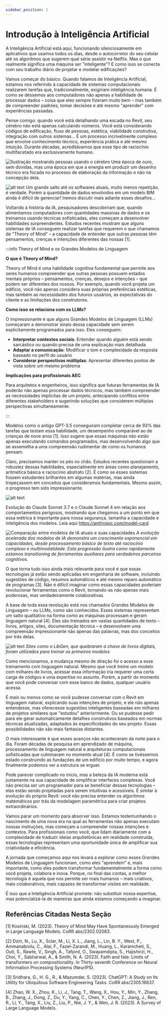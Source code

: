 ```yaml
---
sidebar_position: 1
---
```


# Introdução à Inteligência Artificial

A Inteligência Artificial está aqui, funcionando silenciosamente em aplicativos que usamos todos os dias, desde o autocorretor do seu celular até os algoritmos que sugerem qual série assistir na Netflix. Mas o que realmente significa uma máquina ser "inteligente"? E como isso se conecta com seu trabalho diário de projetar e modelar edificações?

Vamos começar do básico. Quando falamos de Inteligência Artificial, estamos nos referindo à capacidade de sistemas computacionais realizarem tarefas que, tradicionalmente, exigiriam inteligência humana. É como se déssemos aos computadores não apenas a habilidade de processar dados – coisa que eles sempre fizeram muito bem – mas também de compreender padrões, tomar decisões e até mesmo "aprender" com experiências passadas.

Pense comigo: quando você está detalhando uma escada no Revit, seu cérebro não está apenas calculando números. Você está considerando códigos de edificação, fluxo de pessoas, estética, viabilidade construtiva, integração com outros sistemas... É um processo incrivelmente complexo que envolve conhecimento técnico, experiência prática e até mesmo intuição. Durante décadas, acreditávamos que esse tipo de raciocínio multifacetado era exclusivamente humano.

![Ilustração mostrando pessoas usando o cérebro](image.png)
Uma época de ouro, sem dúvidas, mas uma época em que a energia em produzir um desenho técnico era focada no processo de elaboração da informação e não na concepção dela. 

![alt text](image-1.png)
Um grande salto até os softwares atuais, muito menos repetição, é verdade. Porém a quantidade de dados envolvidos em um modelo BIM ainda é difícil de gerenciar! Iremos discutir mais adiante esses desafios...

Voltando à história da IA, pesquisadores descobriram que, quando alimentamos computadores com quantidades massivas de dados e os treinamos usando técnicas sofisticadas, eles começam a desenvolver habilidades surpreendentes. Estudos recentes mostram que alguns sistemas de IA conseguem realizar tarefas que requerem o que chamamos de "Theory of Mind" – a capacidade de entender que outras pessoas têm pensamentos, crenças e intenções diferentes das nossas [1]. 

:::info Theory of Mind e os Grandes Modelos de Linguagem

**O que é Theory of Mind?**

Theory of Mind é uma habilidade cognitiva fundamental que permite aos seres humanos compreender que outras pessoas possuem estados mentais próprios – pensamentos, crenças, desejos e intenções – que podem ser diferentes dos nossos. Por exemplo, quando você projeta um edifício, você não apenas considera suas próprias preferências estéticas, mas também as necessidades dos futuros usuários, as expectativas do cliente e as limitações dos construtores.

**Como isso se relaciona com os LLMs?**

O impressionante é que alguns Grandes Modelos de Linguagem (LLMs) começaram a demonstrar sinais dessa capacidade sem serem explicitamente programados para isso. Eles conseguem:

- **Interpretar contextos sociais**: Entender quando alguém está sendo sarcástico ou quando precisa de uma explicação mais detalhada
- **Adaptar a comunicação**: Modificar o tom e complexidade da resposta baseado no perfil do usuário
- **Considerar perspectivas múltiplas**: Apresentar diferentes pontos de vista sobre um mesmo problema

**Implicações para profissionais AEC**

Para arquitetos e engenheiros, isso significa que futuras ferramentas de IA poderão não apenas processar dados técnicos, mas também compreender as necessidades implícitas de um projeto, antecipando conflitos entre diferentes stakeholders e sugerindo soluções que considerem múltiplas perspectivas simultaneamente.

:::

Modelos como o antigo GPT-3.5 conseguiram completar cerca de 93% das tarefas que testam essa habilidade, um desempenho comparável ao de crianças de nove anos [1]. Isso sugere que essas máquinas não estão apenas executando comandos programados, mas desenvolvendo algo que se assemelha a uma compreensão rudimentar de como os humanos pensam.

Claro, precisamos manter os pés no chão. Estudos recentes questionam a robustez dessas habilidades, especialmente em áreas como planejamento, aritmética básica e raciocínio abstrato [2]. É como se esses sistemas fossem estudantes brilhantes em algumas matérias, mas ainda tropeçassem em conceitos que consideramos fundamentais. Mesmo assim, o progresso tem sido impressionante. 

![alt text](image-3.png)

Evolução do Claude Sonnet 3.7 e o Claude Sonnet 4 em relação aos comportamentos perigosos, mostrando que chegamos a um ponto em que essa métrica é importante para nossa segurança, tamanha a capacidade e inteligência dos modelos. Leia aqui https://anthropic.com/model-card

![Comparação entre modelos de IA atuais e suas capacidades](Evolution.jpg)
*A evolução acelerada dos modelos de IA demonstra um crescimento exponencial em capacidades, desde processamento básico de texto até raciocínio complexo e multimodalidade. Esta progressão ilustra como rapidamente estamos transitioning de ferramentas auxiliares para verdadeiros parceiros cognitivos.*

O que torna tudo isso ainda mais relevante para você é que essas tecnologias já estão sendo aplicadas em engenharia de software, incluindo sugestões de código, resumos automáticos e até mesmo reparo automático de programas [3]. Não é difícil imaginar como essas capacidades poderiam revolucionar ferramentas como o Revit, tornando-as não apenas mais poderosas, mas verdadeiramente colaborativas.

A base de toda essa revolução está nos chamados Grandes Modelos de Linguagem – ou LLMs, como são conhecidos. Esses sistemas representam um salto qualitativo na forma como as máquinas processam e geram linguagem natural [4]. Eles são treinados em vastas quantidades de texto – livros, artigos, sites, documentação técnica – e desenvolvem uma compreensão impressionante não apenas das palavras, mas dos conceitos por trás delas.

![alt text](image-2.png)
*Sites como o LibGen, que quebraram a chave de livros digitais, foram utilizados para treinar os primeiros modelos*

Como mencionamos, a mudança mesmo de direção foi o acesso a esse treinamento com linguagem natural. Mesmo que você treine um modelo com milhares de livros, acessar essa informação iria requerer uma certa carga de códigos e uma expertise no assunto. Porém, a partir do momento que você pode conversar com esse banco de dados, qualquer usuário acessa. 

É mais ou menos como se você pudesse conversar com o Revit em linguagem natural, explicando suas intenções de projeto, e ele não apenas entendesse, mas oferecesse sugestões inteligentes baseadas em milhares de projetos similares que "estudou" anteriormente. Ou se pudesse pedir para ele gerar automaticamente detalhes construtivos baseados em normas técnicas atualizadas, adaptados às especificidades do seu projeto. Essas possibilidades não são mais fantasias distantes.

O mais interessante é que esses avanços não aconteceram da noite para o dia. Foram décadas de pesquisa em aprendizado de máquina, processamento de linguagem natural e arquiteturas computacionais sofisticadas que culminaram no momento atual [4]. É como se tivéssemos estado construindo as fundações de um edifício por muito tempo, e agora finalmente podemos ver a estrutura se erguer.

Pode parecer complicado no início, mas a beleza da IA moderna está justamente na sua capacidade de simplificar interfaces complexas. Você não precisa ser um programador para se beneficiar dessas tecnologias – elas estão sendo projetadas para serem intuitivas e acessíveis. É similar à evolução do próprio Revit: você não precisa entender os algoritmos matemáticos por trás da modelagem paramétrica para criar projetos extraordinários.

Vamos parar um momento para absorver isso. Estamos testemunhando o nascimento de uma nova era na qual as ferramentas não apenas executam nossas instruções, mas começam a compreender nossas intenções e contextos. Para profissionais como você, que lidam diariamente com a complexidade de traduzir ideias arquitetônicas em realidade construída, essas tecnologias representam uma oportunidade única de amplificar sua criatividade e eficiência.

A jornada que começamos aqui nos levará a explorar como esses Grandes Modelos de Linguagem funcionam, como eles "aprendem" e, mais importante, como eles podem transformar fundamentalmente a forma como você projeta, colabora e inova. Porque, no final das contas, a melhor tecnologia é aquela que nos permite ser mais humanos – mais criativos, mais colaborativos, mais capazes de transformar visões em realidade.

É isso que a Inteligência Artificial promete: não substituir nossa expertise, mas potencializá-la de maneiras que ainda estamos começando a imaginar.

## Referências Citadas Nesta Seção

[1] Kosinski, M. (2023). Theory of Mind May Have Spontaneously Emerged in Large Language Models. CoRR abs/2302.02083.

[2] Dziri, N., Lu, X., Sclar, M., Li, X. L., Jiang, L., Lin, B. Y., West, P., Ammanabrolu, C., Alai, F., Fazel-Zarandi, M., Huang, L., Karamcheti, S., Outi, S., Rawte, V., Singh, A., Tafjord, O., Swayamdipta, S., Hajishirzi, H., Choi, Y., Sabharwal, A., & Smith, N. A. (2023). Faith and fate: Limits of transformers on compositionality. In Thirty-seventh Conference on Neural Information Processing Systems (NeurIPS).

[3] Sridhara, G., H. G., R., & Mazumdar, S. (2023). ChatGPT: A Study on Its Utility for Ubiquitous Software Engineering Tasks. CoRR abs/2305.16837.

[4] Zhao, W. X., Zhou, K., Li, J., Tang, T., Wang, X., Hou, Y., Min, Y., Zhang, B., Zhang, J., Dong, Z., Du, Y., Yang, C., Chen, Y., Chen, Z., Jiang, J., Ren, R., Li, Y., Tang, X., Liu, Z., Liu, P., Nie, J. Y., & Wen, J. R. (2023). A Survey of Large Language Models.
